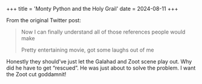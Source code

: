 +++
title = 'Monty Python and the Holy Grail'
date = 2024-08-11
+++

<!--more-->

From the original Twitter post: 

> Now I can finally understand all of those references people would make
>
> Pretty entertaining movie, got some laughs out of me

Honestly they should’ve just let the Galahad and Zoot scene play out. Why did he have to get “rescued”. He was just about to solve the problem. I want the Zoot cut goddamnit!
